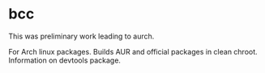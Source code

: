# bcc

This was preliminary work leading to aurch.

For Arch linux packages. 
Builds AUR and official packages in clean chroot.
Information on devtools package.
